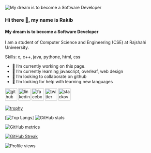 ![My dream is to become a Software Developer](https://arturssmirnovs.github.io/github-profile-readme-generator/images/banner.png)
### Hi there 👋, my name is Rakib
#### My dream is to become a Software Developer

I am a student of Computer Science and Engineering (CSE) at Rajshahi Univeersity.

Skills: c, c++, java, pythone, html, css

- 🔭 I’m currently working on this page. 
- 🌱 I’m currently learning javascript, overleaf, web design 
- 👯 I’m looking to collaborate on github 
- 🤔 I’m looking for help with learning new languages 


[<img src='https://cdn.jsdelivr.net/npm/simple-icons@3.0.1/icons/github.svg' alt='github' height='40'>](https://github.com/rakib3903)  [<img src='https://cdn.jsdelivr.net/npm/simple-icons@3.0.1/icons/linkedin.svg' alt='linkedin' height='40'>](https://www.linkedin.com/in/https://www.linkedin.com/in/md-rakib-hossain-b0772825b/)  [<img src='https://cdn.jsdelivr.net/npm/simple-icons@3.0.1/icons/facebook.svg' alt='facebook' height='40'>](https://www.facebook.com/rakib3903)  [<img src='https://cdn.jsdelivr.net/npm/simple-icons@3.0.1/icons/twitter.svg' alt='twitter' height='40'>](https://twitter.com/rakib3903)  [<img src='https://cdn.jsdelivr.net/npm/simple-icons@3.0.1/icons/stackoverflow.svg' alt='stackoverflow' height='40'>](https://stackoverflow.com/users/https://stackoverflow.com/users/20051416/md-rakib-hossain)  

[![trophy](https://github-profile-trophy.vercel.app/?username=rakib3903)](https://github.com/ryo-ma/github-profile-trophy)


[![Top Langs](https://github-readme-stats.vercel.app/api/top-langs/?username=rakib3903)]
![GitHub stats](https://github-readme-stats.vercel.app/api?username=rakib3903&theme=dark&background=000000)
  
![GitHub metrics](https://metrics.lecoq.io/rakib3903)

[![GitHub Streak](http://github-readme-streak-stats.herokuapp.com?user=rakib3903&theme=dark&background=000000)](https://git.io/streak-stats) 

![Profile views](https://gpvc.arturio.dev/rakib3903)  
